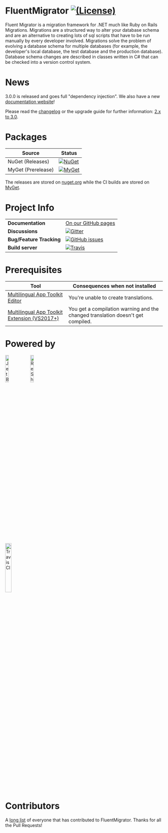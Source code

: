 # FluentMigrator [![(License)](https://img.shields.io/github/license/fluentmigrator/fluentmigrator.svg)](https://github.com/fluentmigrator/fluentmigrator/blob/master/LICENSE.txt)

Fluent Migrator is a migration framework for .NET much like Ruby on Rails Migrations. Migrations are a structured way to alter your database schema and are an alternative to creating lots of sql scripts that have to be run manually by every developer involved. Migrations solve the problem of evolving a database schema for multiple databases (for example, the developer's local database, the test database and the production database). Database schema changes are described in classes written in C# that can be checked into a version control system.

# News

3.0.0 is released and goes full "dependency injection".
We also have a new [documentation website](https://fluentmigrator.github.io)!

Please read the [changelog](https://github.com/fluentmigrator/fluentmigrator/blob/master/CHANGELOG.md)
or the upgrade guide for further information: [2.x to 3.0](https://fluentmigrator.github.io/articles/guides/upgrades/guide-2.0-to-3.0.html?tabs=di).

# Packages

Source              | Status
--------------------|----------
NuGet (Releases)    | [![NuGet](https://img.shields.io/nuget/v/FluentMigrator.svg)](https://www.nuget.org/packages/FluentMigrator/)
MyGet (Prerelease)  | [![MyGet](https://img.shields.io/myget/fluent-migrator/vpre/FluentMigrator.svg)](https://www.myget.org/gallery/fluent-migrator)

The releases are stored on [nuget.org](https://nuget.org)
while the CI builds are stored on [MyGet](https://www.myget.org/feed/Packages/fluent-migrator).

# Project Info

|                           |         |
|---------------------------|---------|
| **Documentation**         | [On our GitHub pages](https://fluentmigrator.github.io) |
| **Discussions**           | [![Gitter](https://img.shields.io/gitter/room/FluentMigrator/fluentmigrator.svg)](https://gitter.im/FluentMigrator/fluentmigrator) |
| **Bug/Feature Tracking**  | [![GitHub issues](https://img.shields.io/github/issues/fluentmigrator/fluentmigrator.svg)](https://github.com/fluentmigrator/fluentmigrator/issues) |
| **Build server**          | [![Travis](https://img.shields.io/travis/fluentmigrator/fluentmigrator.svg)](https://travis-ci.org/fluentmigrator/fluentmigrator) |

# Prerequisites

| Tool                              | Consequences when not installed |
|-----------------------------------|---------------------------------|
| [Multilingual App Toolkit Editor](https://developer.microsoft.com/en-us/windows/develop/multilingual-app-toolkit) | You're unable to create translations. |
| [Multilingual App Toolkit Extension (VS2017+)](https://marketplace.visualstudio.com/items?itemName=MultilingualAppToolkit.MultilingualAppToolkit-18308) | You get a compilation warning and the changed translation doesn't get compiled. |

# Powered by

<span>
<a href="https://www.jetbrains.com"><img src="https://raw.githubusercontent.com/fluentmigrator/fluentmigrator/master/docs/jetbrains/jetbrains.png" alt="JetBrains"  width="15%" /></a>
<a href="https://www.jetbrains.com/resharper"><img src="https://raw.githubusercontent.com/fluentmigrator/fluentmigrator/master/docs/jetbrains/logo.png" alt="ReSharper"  width="15%" /></a>
</span>

<a href="https://travis-ci.com"><img src="https://travis-ci.com/images/logos/TravisCI-Full-Color.png" alt="Travis CI"  width="20%" /></a>

# Contributors

A [long list](https://github.com/fluentmigrator/fluentmigrator/blob/master/CONTRIBUTORS.md) of everyone that has contributed to FluentMigrator. Thanks for all the Pull Requests!
